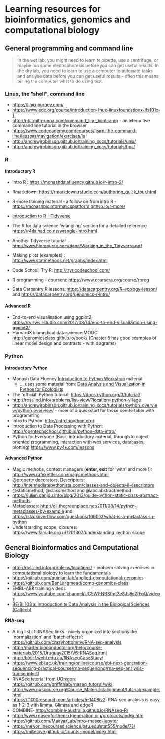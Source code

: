 # Learning resources for bioinformatics, genomics and computational biology

## General programming and command line

> In the wet lab, you might need to learn to pipette, use a centrifuge, or maybe run some electrophoresis before you can get useful results.
> In the dry lab, you need to learn to use a computer to automate tasks and analyse data before you can get useful results - often this means telling the computer what to do using text.

### Linux, the "shell", command line

- https://linuxjourney.com/
- https://www.edx.org/course/introduction-linux-linuxfoundationx-lfs101x-1
- http://rik.smith-unna.com/command_line_bootcamp -  an interactive command line tutorial in the browser
- https://www.codecademy.com/courses/learn-the-command-line/lessons/navigation/exercises/ls
- http://andrewjrobinson.github.io/training_docs/tutorials/unix/
- http://andrewjrobinson.github.io/training_docs/tutorials/hpc/

### R

#### Introductory R

- Intro R : https://monashdatafluency.github.io/r-intro-2/
- Rmarkdown: https://rmarkdown.rstudio.com/authoring_quick_tour.html
- R-more training material - a follow on from intro R - https://monashbioinformaticsplatform.github.io/r-more/
- [Introduction to R - Tidyverse](https://bookdown.org/ansellbr/WEHI_tidyR_course_book/)
- The R for data science ‘wrangling’ section for a detailed reference https://r4ds.had.co.nz/wrangle-intro.html
- Another Tidyverse tutorial: http://www.hiercourse.com/docs/Working_in_the_Tidyverse.pdf

- Making plots (examples) : http://www.statmethods.net/graphs/index.html
- Code School: Try R: http://tryr.codeschool.com/
- R programming - coursera: https://www.coursera.org/course/rprog
- Data Carpentry R lessons: https://datacarpentry.org/R-ecology-lesson/ and https://datacarpentry.org/genomics-r-intro/


#### Advanced R

- End-to-end visualisation using ggplot2; https://rviews.rstudio.com/2017/08/14/end-to-end-visualization-using-ggplot2/ 
- HarvardX biomedical data science MOOC: http://genomicsclass.github.io/book/ (Chapter 5 has good examples of linear model design and contrasts - with diagrams)


### Python

#### Introductory Python

- Monash Data Fluency [Introduction to Python Workshop](https://monashdatafluency.github.io/python-workshop-base/) material
  - ... uses some material from: [Data Analysis and Visualization in Python for Ecologists](http://www.datacarpentry.org/python-ecology-lesson/)
- The 'official' Python tutorial: https://docs.python.org/3/tutorial/
- http://rosalind.info/problems/list-view/?location=python-village 
- http://andrewjrobinson.github.io/training_docs/tutorials/python_overview/python_overview/ - more of a quickstart for those comfortable with programming
- Intro to Python: http://introtopython.org/
- Introduction to Data Processing with Python: http://opentechschool.github.io/python-data-intro/
- Python for Everyone (Basic introductory material, through to object oriented programming, interaction with web services, databases, plotting) https://www.py4e.com/lessons

#### Advanced Python

- Magic methods, context managers (__enter__, __exit__ for 'with' and more !): http://www.rafekettler.com/magicmethods.html
- @property decorators, Descriptors: http://intermediatepythonista.com/classes-and-objects-ii-descriptors
- @staticmethod, @classmethod and @abc.abstractmethod
- https://julien.danjou.info/blog/2013/guide-python-static-class-abstract-methods
- Metaclasses: http://eli.thegreenplace.net/2011/08/14/python-metaclasses-by-example and https://stackoverflow.com/questions/100003/what-is-a-metaclass-in-python
- Understanding scope, closures: https://www.farside.org.uk/201307/understanding_python_scope 


## General Bioinformatics and Computational Biology

- http://rosalind.info/problems/locations/ - problem solving exercises in computational biology to learn the fundamentals
- https://github.com/quinlan-lab/applied-computational-genomics
- https://github.com/BenLangmead/comp-genomics-class
- EMBL-ABR training videos: https://www.youtube.com/channel/UC5WlFNBSfmt3e8Js8o2fFqQ/videos
- [BE/Bi 103 a: Introduction to Data Analysis in the Biological Sciences (Caltech)](https://bebi103a.github.io/index.html)


#### RNA-seq

- A big list of RNASeq links - nicely organized into sections like 'normalization' and 'batch effects': https://github.com/crazyhottommy/RNA-seq-analysis
- http://master.bioconductor.org/help/course-materials/2015/Uruguay2015/V6-RNASeq.html
- http://bioinf.wehi.edu.au/RNAseqCaseStudy/
- https://www.ebi.ac.uk/training/online/course/ebi-next-generation-sequencing-practical-course/rna-sequencing/rna-seq-analysis-transcripto-0
- RNASeq tutorial from UOregon: https://github.com/griffithlab/rnaseq_tutorial/wiki
- http://www.ngscourse.org/Course_Materials/alignment/tutorial/example.html
- https://f1000research.com/articles/5-1408/v2: RNA-seq analysis is easy as 1-2-3 with limma, Glimma and edgeR
- COMBINE- http://combine-australia.github.io/RNAseq-R/ 
- http://www.rnaseqforthenextgeneration.org/protocols/index.htm
- https://github.com/MaayanLab/intro-rnaseq-jupyter
- https://newonlinecourses.science.psu.edu/stat555/node/78/
- https://mikelove.github.io/counts-model/index.html
